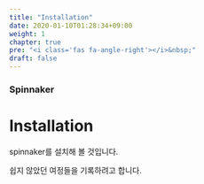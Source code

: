```yaml
---
title: "Installation"
date: 2020-01-10T01:28:34+09:00
weight: 1
chapter: true
pre: "<i class='fas fa-angle-right'></i>&nbsp;"
draft: false
---
```


### Spinnaker

# Installation

spinnaker를 설치해 볼 것입니다.

쉽지 않았던 여정들을 기록하려고 합니다.